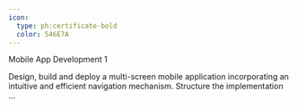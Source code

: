 ```yaml
---
icon:
  type: ph:certificate-bold
  color: 546E7A
---
```

Mobile App Development 1

Design, build and deploy a multi-screen mobile application incorporating an intuitive and efficient navigation mechanism. Structure the implementation ... 
